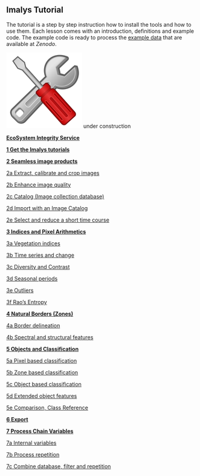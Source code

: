 ## Imalys Tutorial

The tutorial is a step by step instruction how to install the tools and how to use them. Each lesson comes with an introduction, definitions and example code. The example code is ready to process the [example data]() that are available at *Zenodo*. 

![](../images/tools.svg) under construction

**[	EcoSystem Integrity Service](0_ESIS.md)**

**[1	Get the Imalys tutorials](1_Prepare.md)**

**[2	Seamless image products](2a_Extract.md)**

[	2a	Extract, calibrate and crop images](2a_Extract.md)

[	2b	Enhance image quality](2b_Quality.md)

[	2c	Catalog (Image collection database)](2c_Catalog.md)

[	2d	Import with an Image Catalog](2d_Autoselect.md)

[	2e	Select and reduce a short time course](2e_Optimize.md)

**[3	Indices and Pixel Arithmetics](3a_Vegetation.md)**

[	3a	Vegetation indices](3a_Vegetation.md)

[	3b	Time series and change](3b_TimeSeries.md)

[	3c	Diversity and Contrast](3c_Contrast.md)

[	3d	Seasonal periods](3d_Periods.md)

[	3e	Outliers](3e_Outliers.md)

[	3f	Rao’s Entropy](3f_Entropy.md)

**[4	Natural Borders (Zones)](4a_Delineate.md)**

[	4a	Border delineation](4a_Delineate.md)

[	4b	Spectral and structural features](4b_Features.md)

**[5	Objects and Classification](5a_MapPixels.md)**

[	5a	Pixel based classification](5a_MapPixels.md)

[	5b	Zone based classification](5b_MapZones.md)

[	5c	Object based classification](5c_MapObjects.md)

[	5d	Extended object features](5d_Extended.md)

[	5e	Comparison, Class Reference](5e_Compare.md)

**[6	Export](6_Export)**

**[7	Process Chain Variables](7a_Variables.md)**

[	7a	Internal variables](7a_Variables.md)

[	7b	Process repetition](7b_Repetition.md)

[	7c	Combine database, filter and repetition](7c_Combination.md)
